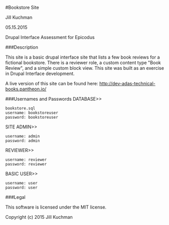 #Bookstore Site

Jill Kuchman

05.15.2015

Drupal Interface Assessment for Epicodus

###Description

This site is a basic drupal interface site that lists a few book reviews for a
fictional bookstore.  There is a reviewer role, a custom content type "Book Review",
and a simple custom block view.  This site was built as an exercise in Drupal
Interface development.

A live version of this site can be found here: <a href="http://dev-adas-technical-books.pantheon.io/">http://dev-adas-technical-books.pantheon.io/</a>

###Usernames and Passwords
DATABASE>>
```
bookstore.sql
username: bookstoreuser
password: bookstoreuser
```
SITE ADMIN>>
```
username: admin
password: admin
```
REVIEWER>>
```
username: reviewer
password: reviewer
```
BASIC USER>>
```
username: user
password: user
```
###Legal

This software is licensed under the MIT license.

Copyright (c) 2015 Jill Kuchman
